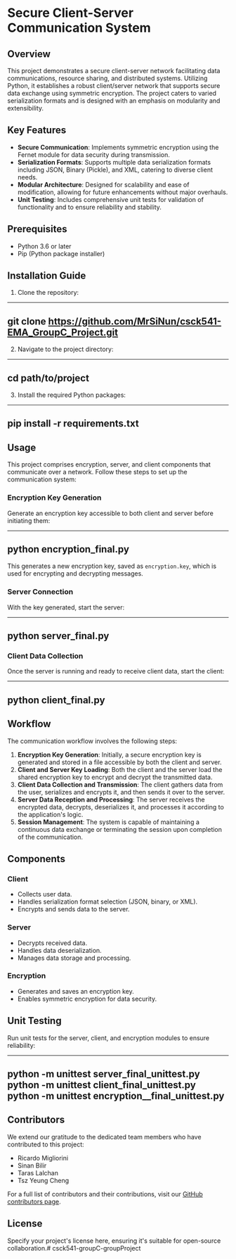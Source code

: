 # Secure Client-Server Communication System

## Overview

This project demonstrates a secure client-server network facilitating data communications, resource sharing, and distributed systems. Utilizing Python, it establishes a robust client/server network that supports secure data exchange using symmetric encryption. The project caters to varied serialization formats and is designed with an emphasis on modularity and extensibility.

## Key Features

- **Secure Communication**: Implements symmetric encryption using the Fernet module for data security during transmission.
- **Serialization Formats**: Supports multiple data serialization formats including JSON, Binary (Pickle), and XML, catering to diverse client needs.
- **Modular Architecture**: Designed for scalability and ease of modification, allowing for future enhancements without major overhauls.
- **Unit Testing**: Includes comprehensive unit tests for validation of functionality and to ensure reliability and stability.

## Prerequisites

- Python 3.6 or later
- Pip (Python package installer)

## Installation Guide

1. Clone the repository:

---------------------------------------------------
  git clone https://github.com/MrSiNun/csck541-EMA_GroupC_Project.git
---------------------------------------------------

2. Navigate to the project directory:

---------------------------------------------------
cd path/to/project
---------------------------------------------------

3. Install the required Python packages:

---------------------------------------------------
pip install -r requirements.txt
---------------------------------------------------

## Usage
This project comprises encryption, server, and client components that communicate over a network. Follow these steps to set up the communication system:

### Encryption Key Generation
Generate an encryption key accessible to both client and server before initiating them:

---------------------------------------------------
python encryption_final.py
---------------------------------------------------

This generates a new encryption key, saved as `encryption.key`, which is used for encrypting and decrypting messages.

### Server Connection
With the key generated, start the server:

---------------------------------------------------
python server_final.py
---------------------------------------------------

### Client Data Collection
Once the server is running and ready to receive client data, start the client:

---------------------------------------------------
python client_final.py
---------------------------------------------------

## Workflow

The communication workflow involves the following steps:

1. **Encryption Key Generation**: Initially, a secure encryption key is generated and stored in a file accessible by both the client and server.
2. **Client and Server Key Loading**: Both the client and the server load the shared encryption key to encrypt and decrypt the transmitted data.
3. **Client Data Collection and Transmission**: The client gathers data from the user, serializes and encrypts it, and then sends it over to the server.
4. **Server Data Reception and Processing**: The server receives the encrypted data, decrypts, deserializes it, and processes it according to the application's logic.
5. **Session Management**: The system is capable of maintaining a continuous data exchange or terminating the session upon completion of the communication.

## Components

### Client

- Collects user data.
- Handles serialization format selection (JSON, binary, or XML).
- Encrypts and sends data to the server.

### Server

- Decrypts received data.
- Handles data deserialization.
- Manages data storage and processing.

### Encryption

- Generates and saves an encryption key.
- Enables symmetric encryption for data security.


## Unit Testing
Run unit tests for the server, client, and encryption modules to ensure reliability:

---------------------------------------------------
python -m unittest server_final_unittest.py
python -m unittest client_final_unittest.py
python -m unittest encryption__final_unittest.py
---------------------------------------------------

## Contributors
We extend our gratitude to the dedicated team members who have contributed to this project:

- Ricardo Migliorini
- Sinan Bilir
- Taras Lalchan
- Tsz Yeung Cheng

For a full list of contributors and their contributions, visit our [GitHub contributors page](https://github.com/MrSiNun/mid-module-sinanbilir.git/contributors).


## License
Specify your project's license here, ensuring it's suitable for open-source collaboration.# csck541-groupC-groupProject
